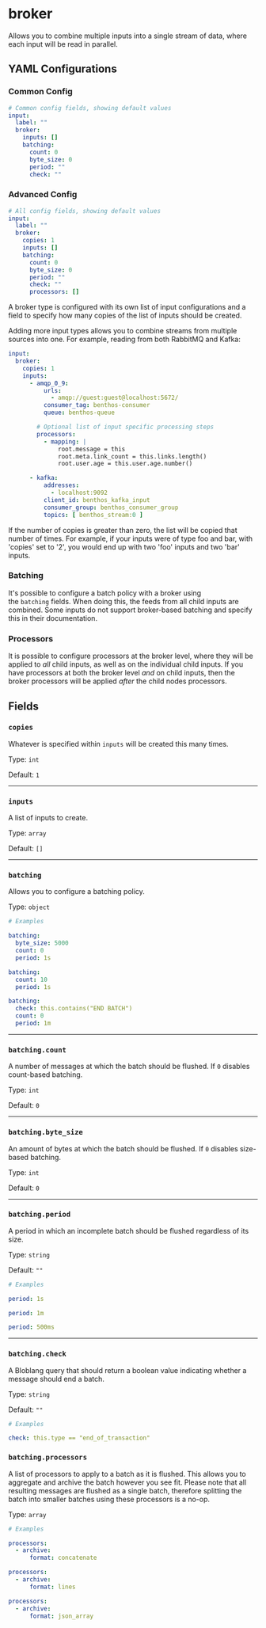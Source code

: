 # broker

Allows you to combine multiple inputs into a single stream of data, where each input will be read in parallel.

## YAML Configurations

### Common Config

```yaml
# Common config fields, showing default values
input:
  label: ""
  broker:
    inputs: []
    batching:
      count: 0
      byte_size: 0
      period: ""
      check: ""
```

### Advanced Config

```yaml
# All config fields, showing default values
input:
  label: ""
  broker:
    copies: 1
    inputs: []
    batching:
      count: 0
      byte_size: 0
      period: ""
      check: ""
      processors: []
```

A broker type is configured with its own list of input configurations and a field to specify how many copies of the list of inputs should be created.

Adding more input types allows you to combine streams from multiple sources into one. For example, reading from both RabbitMQ and Kafka:

```yaml
input:
  broker:
    copies: 1
    inputs:
      - amqp_0_9:
          urls:
            - amqp://guest:guest@localhost:5672/
          consumer_tag: benthos-consumer
          queue: benthos-queue

        # Optional list of input specific processing steps
        processors:
          - mapping: |
              root.message = this
              root.meta.link_count = this.links.length()
              root.user.age = this.user.age.number()

      - kafka:
          addresses:
            - localhost:9092
          client_id: benthos_kafka_input
          consumer_group: benthos_consumer_group
          topics: [ benthos_stream:0 ]
```

If the number of copies is greater than zero, the list will be copied that number of times. For example, if your inputs were of type foo and bar, with 'copies' set to '2', you would end up with two 'foo' inputs and two 'bar' inputs.

### Batching

It's possible to configure a batch policy with a broker using the `batching` fields. When doing this, the feeds from all child inputs are combined. Some inputs do not support broker-based batching and specify this in their documentation.

### Processors

It is possible to configure processors at the broker level, where they will be applied to *all* child inputs, as well as on the individual child inputs. If you have processors at both the broker level *and* on child inputs, then the broker processors will be applied *after* the child nodes processors.

## Fields

### `copies`

Whatever is specified within `inputs` will be created this many times.

Type: `int`

Default: `1`

---

### `inputs`

A list of inputs to create.

Type: `array`

Default: `[]`

---

### `batching`

Allows you to configure a batching policy.

Type: `object`

```yaml
# Examples

batching:
  byte_size: 5000
  count: 0
  period: 1s

batching:
  count: 10
  period: 1s

batching:
  check: this.contains("END BATCH")
  count: 0
  period: 1m
```

---

### `batching.count`

A number of messages at which the batch should be flushed. If `0` disables count-based batching.

Type: `int`

Default: `0`

---

### `batching.byte_size`

An amount of bytes at which the batch should be flushed. If `0` disables size-based batching.

Type: `int`

Default: `0`

---

### `batching.period`

A period in which an incomplete batch should be flushed regardless of its size.

Type: `string`

Default: `""`

```yaml
# Examples

period: 1s

period: 1m

period: 500ms
```

---

### `batching.check`

A Bloblang query that should return a boolean value indicating whether a message should end a batch.

Type: `string`

Default: `""`

```yaml
# Examples

check: this.type == "end_of_transaction"
```

### `batching.processors`

A list of processors to apply to a batch as it is flushed. This allows you to aggregate and archive the batch however you see fit. Please note that all resulting messages are flushed as a single batch, therefore splitting the batch into smaller batches using these processors is a no-op.

Type: `array`

```yaml
# Examples

processors:
  - archive:
      format: concatenate

processors:
  - archive:
      format: lines

processors:
  - archive:
      format: json_array
```